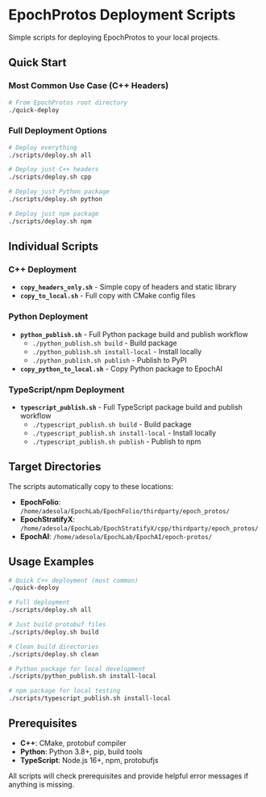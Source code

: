 # EpochProtos Deployment Scripts

Simple scripts for deploying EpochProtos to your local projects.

## Quick Start

### Most Common Use Case (C++ Headers)
```bash
# From EpochProtos root directory
./quick-deploy
```

### Full Deployment Options
```bash
# Deploy everything
./scripts/deploy.sh all

# Deploy just C++ headers
./scripts/deploy.sh cpp

# Deploy just Python package
./scripts/deploy.sh python

# Deploy just npm package
./scripts/deploy.sh npm
```

## Individual Scripts

### C++ Deployment
- **`copy_headers_only.sh`** - Simple copy of headers and static library
- **`copy_to_local.sh`** - Full copy with CMake config files

### Python Deployment
- **`python_publish.sh`** - Full Python package build and publish workflow
  - `./python_publish.sh build` - Build package
  - `./python_publish.sh install-local` - Install locally
  - `./python_publish.sh publish` - Publish to PyPI
- **`copy_python_to_local.sh`** - Copy Python package to EpochAI

### TypeScript/npm Deployment
- **`typescript_publish.sh`** - Full TypeScript package build and publish workflow
  - `./typescript_publish.sh build` - Build package
  - `./typescript_publish.sh install-local` - Install locally
  - `./typescript_publish.sh publish` - Publish to npm

## Target Directories

The scripts automatically copy to these locations:
- **EpochFolio**: `/home/adesola/EpochLab/EpochFolio/thirdparty/epoch_protos/`
- **EpochStratifyX**: `/home/adesola/EpochLab/EpochStratifyX/cpp/thirdparty/epoch_protos/`
- **EpochAI**: `/home/adesola/EpochLab/EpochAI/epoch-protos/`

## Usage Examples

```bash
# Quick C++ deployment (most common)
./quick-deploy

# Full deployment
./scripts/deploy.sh all

# Just build protobuf files
./scripts/deploy.sh build

# Clean build directories
./scripts/deploy.sh clean

# Python package for local development
./scripts/python_publish.sh install-local

# npm package for local testing
./scripts/typescript_publish.sh install-local
```

## Prerequisites

- **C++**: CMake, protobuf compiler
- **Python**: Python 3.8+, pip, build tools
- **TypeScript**: Node.js 16+, npm, protobufjs

All scripts will check prerequisites and provide helpful error messages if anything is missing.

